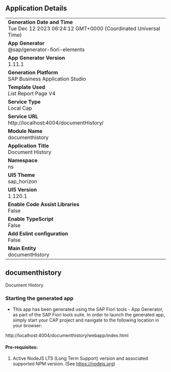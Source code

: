 ## Application Details
|               |
| ------------- |
|**Generation Date and Time**<br>Tue Dec 12 2023 06:24:12 GMT+0000 (Coordinated Universal Time)|
|**App Generator**<br>@sap/generator-fiori-elements|
|**App Generator Version**<br>1.11.1|
|**Generation Platform**<br>SAP Business Application Studio|
|**Template Used**<br>List Report Page V4|
|**Service Type**<br>Local Cap|
|**Service URL**<br>http://localhost:4004/documentHistory/
|**Module Name**<br>documenthistory|
|**Application Title**<br>Document History|
|**Namespace**<br>ns|
|**UI5 Theme**<br>sap_horizon|
|**UI5 Version**<br>1.120.1|
|**Enable Code Assist Libraries**<br>False|
|**Enable TypeScript**<br>False|
|**Add Eslint configuration**<br>False|
|**Main Entity**<br>documentHistory|

## documenthistory

Document History

### Starting the generated app

-   This app has been generated using the SAP Fiori tools - App Generator, as part of the SAP Fiori tools suite.  In order to launch the generated app, simply start your CAP project and navigate to the following location in your browser:

http://localhost:4004/documenthistory/webapp/index.html

#### Pre-requisites:

1. Active NodeJS LTS (Long Term Support) version and associated supported NPM version.  (See https://nodejs.org)


